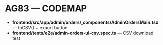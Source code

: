 # AG83 — CODEMAP
- **frontend/src/app/admin/orders/_components/AdminOrdersMain.tsx** — toCSV() + export button
- **frontend/tests/e2e/admin-orders-ui-csv.spec.ts** — CSV download test
